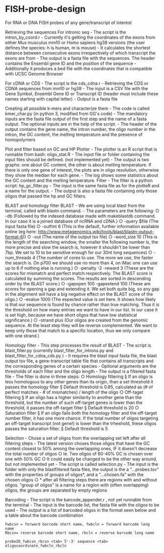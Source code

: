 # FISH-probe-design
For RNA or DNA FISH probes of any gene/transcript of interest


Retrieving the sequences
For intronic seq
	- The script is the intron_by_coord.r
	- Currently it's getting the coordinates of the exons from either Mus musculus mm10 or Homo sapiens hg38 versions (the user defines the species: h is human, m is mouse)
	- It calculates the shortest distance between consecutive exons irrespectively of which transcript the exons are from
	- The output is a fasta file with the sequences. The header contains the Ensembl gene ID and the position of the sequence
	- Additionally it produces a bed file with the coordinates that is compatible with UCSC Genome Browser
	
For cDNA or CDS
	- The script is the cds_cdna.r
	- Retrieving the CDS or CDNA sequences from mm10 or hg38
	- The input is a CSV file with the Gene Symbol, Ensembl Gene ID or Transcript ID (header must include these names starting with capital letter)
	- Output is a fasta file

Creating all possible k-mers and characterize them
	- The code is called kmer_char.py (in python 3, modified from GG's code)
	- The mandatory inputs are the fasta file output of the first step and the name of a fasta output. The optional inputs are in the help of the script.
	- The header of the output contains the gene name, the intron number, the oligo number in the intron, the GC content, the melting temperature and the presence of homopolymers


Plot and filter based on GC and HP
Plotter
	- The plotter is an R script that is runnable from bash: oligo_stat.R
	- The input file or folder containing the input files should be defined. (not implemented yet)
	- The output is two graphs: one about GC content, the other is about melting temperature. If there is only one gene of interest, the plots are in oligo resolution, otherwise they show the median for each gene.
	- The log shows some statistics about the GC content and the melting temperature.
Filter
	- The filter is a python script: hp_gc_filter.py
	- The input is the same fasta file as for the plotteR and a name for the output.
	- The output is also a fasta file containing only those oligos that passed the hp and GC filters.

BLAST and homology filter
BLAST
	- We are using local blast from the terminal, called with blastn command.
	- The parameters are the following:
		○ -db (Followed by the indexed database made with makeblastdb command. In our case it is a joined database of ncRNA and cDNA.)
		○ -query $file (The input fasta file)
		○ -outfmt 6 (This is the default, further information available online (eg here: http://www.metagenomics.wiki/tools/blast/blastn-output-format-6))
		○ -out (The name of the output tsv file)
		○ -word_size 10 (This is the length of the searching window, the smaller the following number is, the more precise and slow the search is, however it shouldn't be lower than 7bp. We set to 10 to be sensitive enough for our 30nt long sequences)
		○ -num_threads 4 (The number of cores to use. The more we use, the faster the search is. On p700 we should use no more than 4, on iMac one can use up to 6 if nothing else is running.)
		○ -penalty -2 -reward 3 (These are the scores for mismatch and perfect match respectively. The BLAST score is calculated by summing the scores. The results are sorted in descending order by the BLAST score.)
		○ -gapopen 100 -gapextend 100 (These are scores for opening a gap and extending it. We set both quite big, so any gap in the alignment will have a big negative effect on the BLAST score of the oligo.)
		○ -evalue 1000 (The expected value is set here. It shows how likely is that our sequence is found by chance rather than true matching. Thus it is the threshold on how many entries we want to have in our list. In our case it is set high, because we have short oligos that have low statistical significance.)
		○ -strand plus (Our oligos are created from the genomic sequence. At the least step they will be reverse complemented. We want to keep only those that match to a specific location, thus we only compare with one strand.)
		
Homology filter
	- This step processes the result of BLAST
	- The script is blast_filter.py (currently blast_filter_for_introns.py and blast_filter_for_cdna_cds.py )
	- It requires the blast input fasta file, the blast output tsv file, a gene-transcript table file that contains all transcripts and the corresponding genes of a certain species
	- Optional arguments are the thresholds of each filter and the oligo length
	- The output is a filtered fasta file
	- The filter is done in three steps:
		○ Homology filtering
			§  If an oligo is less homologous to any other genes than its origin, than a set threshold it passes the homology filter
			§ Default threshold is 0.85, calculated as (# of perfect matches - # of mismatches) / length of the oligo
		○ Off-taget filtering
			§ If an oligo has a higher similarity to another gene than the threshold, but the number of such off-target genes is lower than the threshold, it passes the off-target filter
			§ Default threshold is 20
		○ Saturation filter
			§ If an oligo fails both the homology filter and the off-target number filter, it has one more chance. If the total number of oligos targeting an off-target transcript (not gene!) is lower than the trheshold, these oligos passes the saturation filter.
			§ Default threshold is 5

Selection
	- Chose a set of oligos from the overlapping set left after all filtering steps
	- The latest version choses those oligos that have the GC content closest to 50% among the overlapping ones, IF it doesn't decrease the total number of oligos
		○ Ie. Two oligos of 60-40% GC is chosen over one with 50% GC
		○ It could easily be changed to be the other way around, but not implemented yet
	- The script is called selection.py
	- The input is the folder with only the blastfiltered fasta files, the output is the a "...probes.tsv"  with the properties of groups of oligos*, and a "...chosen.fa" with the chosen oligos
		○ * after all filtering steps there are regions with and without oligos. "group of oligos" is a name for a region with (often overlapping) oligos, the groups are separated by empty regions

Barcoding
	- The script is the barcode_appender.r , not yet runnable from the terminal
	- The input is the barcode list, the fasta file with the oligos to be used
	- The output is a list of barcoded oligos in the format seen below and a table about the barcode combination
	
	Fwbcsn = forward barcode short name, fwbcln = forward barcode long name
	Rbcsn= reverse barcode short name, rbcln = reverse barcode long name
	
	probeID_fwbcsn_rbcsn <tab> 5'-3' sequence <tab> oligocoordinate_fwbcln_rbcln


